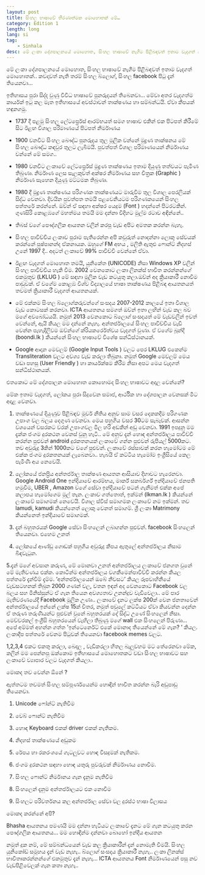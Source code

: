 ```yaml
---
layout: post
title: සිංහල භාෂාවේ තීරණාත්මක මොහොතක් මේ…
category: Edition 1
length: long
lang: si
tag: 
    - Sinhala
desc: මේ ලංකා දේශපාලනයේ මොහොත, සිංහල භාෂාවේ නැගීම පිළිබඳවත් ඉතාම වැදගත් මොහොතක්.. කවදාවත් නැති තරම් සිංහල බ්ලොග්, සිංහල facebook පිටු දැන් තියෙනවා…
---
```


මේ ලංකා දේශපාලනයේ මොහොත, සිංහල භාෂාවේ නැගීම පිළිබඳවත් ඉතාම වැදගත් මොහොතක්.. කවදාවත් නැති තරම් සිංහල බ්ලොග්, සිංහල facebook පිටු දැන් තියෙනවා…

ඉතිහාසය පුරා සිද්ද වුණු විවිධ භාෂාවේ පුනරුදයන් තිබෙනවා… මේවා අතර වැදගත්ම කාර්යක් ඉටු කල මෑත ඉතිහාසයේ අවස්ථාවන් තාක්ෂණය හා සම්බන්ධයි. ඒවා කීපයක් හඳුනගමු.

 

- 1737 දී පළමු සිංහල ලේටර්ප්‍රෙස් ආරම්භයත් සමග භාෂාව එකින් එක පිටපත් කිරීමේ සිට ඊළඟ විශාල පරිමාණයේ පිටපත් නිර්මාණය

 

- 1900 වනවිට සිංහල බෞද්ධ පුනරුදය තුල මූලික වන්නේ මුද්‍රණ තාක්ෂනය මේ සිංහල බෞද්ධ කඳවුර තුලට ලැබීමයි. පුවත්පත් විශාල පරිමාණයෙන් නිර්මාණය වන්නේ මේ සමග..

 

- 1980 වනවිට ලංකාවේ ලේටර්ප්‍රෙස් මුද්‍රණ තාක්ෂණය ඉතාම දියුණු තත්වයට පැමිණ තිබුණා. නිර්මාණ ලෙස සැලකුවත් අක්ෂර නිර්මාණය සහ චිත්‍රක (Graphic ) නිර්මාණ සෑහෙන දියුණු මට්ටමක තිබුණා.

 

- 1980 දී මුද්‍රණ තාක්ෂණය පරිගණක තාක්ෂණයට මාරුවීම තුල විශාල පෙරලියක් සිද්ධ වෙනවා. දිවයින පුවත්පත තමයි පළවෙනියටම පරිගණකයෙන් සිංහල පත්තරේ කරන්නේ. ඔව්න් ඒ සඳහා අක්ෂර යෙදුම (Font ) හදන්නේ පිටරටකින්. ගුණසිරි කොළඹගේ මහත්මය තමයි මම දන්නා විදිහට මුල්ම රටාව අඳින්නේ..

 

-  තිබස් වගේ පෞද්ගලික ආයතන වලින් කරපු වැඩ අපිට අමතක කරන්න බැහැ.

- සිංහල පාවිච්චිය ලංකාව පුරාම පැතිරෙන්න අපි කවුරුත් නොදන්නා ලොකු සේවයක් කරන්නේ පුෂ්පානන්ද ඒකනායක. ඔහුගේ  FM අභය , මලිති ඇතුළු ෆොන්ට් නිදහස් උනේ 1997 දී.. අදටත් ලංකාවේ 99% පාවිච්චි වෙන්නේ ඒවා.

- ඊළඟ වැදගත් මොහොත තමයි, යුනිකේත (UNICODE) නිසා Windows XP වලින් සිංහල පාවිච්චිය හැකි වීම. 2002 වෙනකොට ලංකා ලිනක්ස් භාවිත කරන්නන්ගේ එකමුතුව (LKLUG )  මේ සඳහා මූලික වැඩ කටයුතු කලා.ඔව්න් අද ක්‍රියාකාරී නොවීම පාඩුවක්. ඒ වගේම කොළඹ විශ්ව විද්‍යාලයේ භාෂා තාක්ෂණය පිළිබඳ ආයතනයත් තවමත් ක්‍රියාකාරී වැදගත් ආයතනයක්.  

- මේ එක්කම සිංහල බ්ලොග්කරුවන්ගේ  සංසදය 2007-2012 කාලයේ  ඉතා විශාල වැඩ කොටසක් කරනවා. ICTA ආයතනය සමගත් ඔව්න් ඉතා ලඟින් වැඩ කල බව මගේ අවබෝධයයි. නමුත් 2013 වෙනකොට බ්ලොග් සංසදයත් මේ වැඩවලින් ඉවත් වෙන්නේ, ඇයි කියල මම දන්නේ නැහැ. අන්තර්ජාලයේ සිංහල පාවිච්චිය වැඩි වෙන්න පැහැදිලිවම ඔව්න්ගේ ක්රියකර්රෙත්වය වැදගත් වුණා. ඒ වගේම බූන්දි (boondi.lk ) කියන්නේ සිංහල භාෂාවේ විශේෂ සන්ධිස්ථානයක්.

- Google ආදාන මෙවලම් (Google Input Tools ) වලට පෙර LKLUG එකෙන්ම Transliteration වලට අවශ්‍ය වැඩ කරලා තිබුනා. නමුත් Google මෙවලම් මෙය වඩා පහසු (User Friendly ) හා කාර්යක්ෂම කිරීම නිසා අපට මෙය වැදගත් සන්ධිස්ථානයක්.

 

එතකොට මේ දේශපාලන  මොහොත කොහොමද සිංහල භාෂාවට අදාල වෙන්නේ?

 

මේක ඉතාම වැදගත්, ලෝකය පුරා සිදුවෙන සමාජ, ආර්ථික හා දේශපාලන වෙනසක් මීට අදාළ වෙනවා.

1. තාක්ෂණයේ දියුණුව පිළිබඳව මූවර් නීතිය අනුව සාම වසර දෙකකදීම පරිගණක උපාංග වල බලය දෙගුණ වෙනවා. මෙය පහුගිය වසර 30ටම සැබෑවක්. ආසන්න වශයෙන් වසරකට වරක් උපාංගවල මිල හරි අඩකින් අඩු වෙනවා. 1991 ඉපදුනු මම දැක්ක ජංගම දුරකථන වෙනස් වුනු හැටි.. මේ අනුව දැන් හොඳ අන්තර්ජාලය පාවිච්චි කරන්න පුළුවන් android දුරකතනයක් ලංකාවේ ගන්න පුළුවන් රුපියල් 5000කට. තව අවුරුදු 3කින් 1000කට වගේ පුළුවන්. ලංකාවේ රස්සාවක් කරන හැමෝටම මේ එක්ක ජංගම දුරකතනයක් ලැබෙනවා.. හැබයි ඒ කට්ටිය හැමෝම ඉංග්‍රීසියේ කෙල පැමිණි අය නෙවෙයි.

2. ලෝකයේ ජනප්‍රිය අන්තර්ජාල තාක්ෂණ ආයතන ආසියාව දිහාවට හැරෙනවා. Google Android One ඉන්දියාවේ ආරම්භය, මාර්ක් සකර්බර්ග් ඉන්දියාවේ ජනපති හමුවීම, UBER , Amazon වගේ සේවා ඉන්දියාවේ පටන් ගැනීමත් එක්ක අපේ කලාපය හැමෝගෙම මුල් තැන. ලංකාව ගත්තොත්, ඉක්මන් (Ikman.lk ) කියන්නේ ලංකාවේ සමාගමක් නෙවෙයි. විශාල ස්විස් සමාගමක ලංකාවේ නම ඉක්මන්. තව lamudi, kamudi  කියන්නෙත් ලොකු වෙනත් සමාගම්. ශ්‍රී ලංකා Matrimony කියන්නෙත් ඉන්දියාවේ සමාගමක්.  

 

3. දැන් බහුතරයක් Google සේවා සිංහලෙන් ලබාගන්න පුළුවන්. facebook සිංහලෙන් තියෙනවා. එහෙම උනත්

4. ලෝකයේ ආණ්ඩු ගොඩක් පහුගිය අවුරුදු කීපය ඇතුලේ අන්තර්ජාලය නිසාම බිඳවැටුන.

5.දැන් මගේ අවසාන කරුණ, මේ මොනවා උනත් අන්තර්ජාලය ලංකාවේ  ජනගත වුනේ මේ මැතිවණය එක්ක. කොටින්ම අන්තර්ජාලය වගකීමෙන්පාවිච්චි කරන්න කියල පත්තරේ දැන්වීම් දැම්ම. ‘අන්තර්ජාලයෙන් ඔබේ නිවසට’  කියල රූපවාහිනියේ වැඩසටහනක් තිබුන 2000 ගණන් වල, වතන ඉඳන් අද වෙනකොට  Facebook වල බලය සහ මිනිස්සුන්ට ඒ ගැන තියෙන අවශ්‍යතාව උනන්දුව වැඩිවෙලා.. මේ පාර මැතිවරණයේදී Facebook මූලික උණා.. ලංකාවේ දැනට ලක්ෂ 200ක් වෙන ජනතාවෙන්  අන්තර්ජාලයේ ඉන්නේ ලක්ෂ  15ක් විතර, නමුත් පවුලේ කට්ටියට ඒවා කියවන්න දෙන්න ඒ තරුණ තරුණියන්ට පුළුවන් වුනේ බහුතරයක් දේ සිද්ධ උණේ  සිංහලෙන් නිසා. මෙච්චරකල් ඉංග්‍රීසි බහුතරයෙන් වැහිලා තිබුණු මගේ wall  එක  සිංහලෙන් පිරුණා… අපේ අම්මත් අහන්න ගත්ත 'ඉන්ටෙර්නෙට් එකේ මොනාද තියෙන්නේ මේ ගැන? ’ කියල. ලංකාදීප පත්තරේ වෙනම පිටුවක් තියෙනවා facebook memes වලට.

1,2,3,4 එකට එකතු කරලා, බෙදල , වැඩිකරලා හිතල බැලුවහම මට තේරෙනවා මේක, කලින් මම පෙන්නපු ඔක්කොම ඉතිහාසයේ මොහොතකට වඩා සිංහල භාෂාවට සහ ලංකාවේ ව්‍යාපාර වලට වැදගත් කියලා..




මොකද තව වෙන්න ඕනේ ?

ඇත්තටම තවමත් සිංහල සම්පූර්ණයෙන්ම හොඳින් භාවිත කරන්න බැරි අඩුපාඩු තියෙනවා.

1. Unicode ෆෝන්ට් නැතිවීම

2. වෙබ් ෆොන්ට් නැතිවීම

3. හොඳ Keyboard එකක් driver එකක් නැතිකම.

4. නිදහස් තාක්ෂණයේ අඩුකම

5. රේපය හා රකරංශයේ ගැටලුවට හොඳ විසදුමක් නැතිකම.

6. ජංගම දුරකථන සඳහා හොඳ යතුරු පුවරුවක් නිර්මාණය නොවීම.

7. සිංහල ෆොන්ට් නිර්මානය  ගැන දැනුම නැතිවීම

8. සිංහලෙන් දැනුම අන්තර්ජාලයට එක නොවීම

9. සිංහලට පරිවර්තනය කල අන්තර්ජාල සේවා වල දුරස්ථ භාෂා විලාසය




මොකද කරන්නේ අපි?

Bhasha ආයතනය පමණයි මම දන්නා හැටියට ලංකාවේ දැනට මේ ගැන කටයුතු කරන පෞද්ගලික ආයතනය… මම හොඳින්ම දන්නවා බොහෝ ඉන්දීය ආයතන

 

නමුත් දුක නම්, මේ සම්බන්ධයෙන් වැඩ කල ක්‍රියාකාරීන් දැන් නොමැති වීමයි. සිංහල යුනිකෝඩ් සමූහය දැන් වැඩ නැහැ..  බ්ලොග් සංසදය ක්‍රියාකාරී නැහැ.. ලංකා ලිනක්ස් භාවිතාකරන්නන්ගේ එකමුතුව දැන් නැහැ… ICTA ආයතනය Font නිර්මාණයෙන් පසු නව වැඩපිළිවෙලක් ගැන කතා නැහැ..